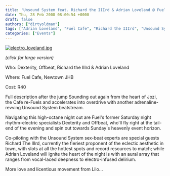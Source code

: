 ```yaml
---
title: 'Unsound System feat. Richard the IIIrd & Adrian Loveland @ Fuel Cafe'
date: Thu, 28 Feb 2008 08:00:54 +0000
draft: false
authors: ["dirtyoldman"]
tags: ["Adrian Loveland", "Fuel Cafe", "Richard the IIIrd", "Unsound System"]
categories: ["Events"]
---
```


[![electro_loveland.jpg](/wp-content/uploads/2008/02/electro_loveland.jpg)](/wp-content/uploads/2008/02/electro_loveland.jpg "electro_loveland.jpg")

[](/wp-content/uploads/2008/02/electro_loveland.jpg "electro_loveland.jpg")

_(click for large version)_

Who: Dexterity, Offbeat, Richard the IIIrd & Adrian Loveland

Where: Fuel Cafe, Newtown JHB

Cost: R40

Full description after the jump Sounding out again from the heart of Jozi, the Cafe re-Fuels and accelerates into overdrive with another adrenaline-revving Unsound System beatstream.

Navigating this high-octane night out are Fuel's former Saturday night rhythm-electric specialists Dexterity and Offbeat, who'll fly right at the tail-end of the evening and spin out towards Sunday's heavenly event horizon.

Co-piloting with the Unsound System sex-beat experts are special guests Richard The IIIrd, currently the fieriest proponent of the eclectic aesthetic in town, with slots at all the hottest spots and record resources to match; while Adrian Loveland will ignite the heart of the night is with an aural array that ranges from vocal-laced deepness to electro-infused delirium.

More love and licentious movement from Lilo...